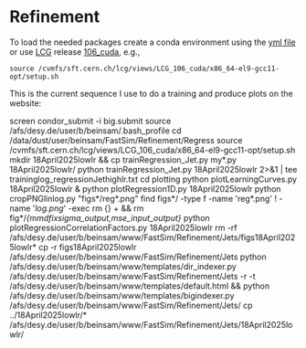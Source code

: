 # Refinement
To load the needed packages create a conda environment using the [yml file](refinement_env.yml) or use [LCG](https://lcgdocs.web.cern.ch/lcgdocs/lcgreleases/introduction/) release [106_cuda](https://lcginfo.cern.ch/release/106_cuda/), e.g.,
```
source /cvmfs/sft.cern.ch/lcg/views/LCG_106_cuda/x86_64-el9-gcc11-opt/setup.sh
```

This is the current sequence I use to do a training and produce plots on the website:

screen
condor_submit -i big.submit
source /afs/desy.de/user/b/beinsam/.bash_profile
cd /data/dust/user/beinsam/FastSim/Refinement/Regress
source /cvmfs/sft.cern.ch/lcg/views/LCG_106_cuda/x86_64-el9-gcc11-opt/setup.sh
mkdir 18April2025lowlr && cp trainRegression_Jet.py my*.py 18April2025lowlr/
python trainRegression_Jet.py 18April2025lowlr 2>&1 | tee traininglog_regressionJethighlr.txt
cd plotting
python plotLearningCurves.py 18April2025lowlr &
python plotRegression1D.py 18April2025lowlr
python cropPNGlinlog.py "figs*/reg*.png"
find figs*/ -type f -name 'reg*.png' \! -name '*log.png*' -exec rm {} + && rm fig*/*{mmdfixsigma_output,mse_input_output}*
python plotRegressionCorrelationFactors.py 18April2025lowlr
rm -rf /afs/desy.de/user/b/beinsam/www/FastSim/Refinement/Jets/figs18April2025lowlr*
cp -r figs18April2025lowlr /afs/desy.de/user/b/beinsam/www/FastSim/Refinement/Jets
python /afs/desy.de/user/b/beinsam/www/templates/dir_indexer.py /afs/desy.de/user/b/beinsam/www/FastSim/Refinement/Jets -r -t /afs/desy.de/user/b/beinsam/www/templates/default.html && python /afs/desy.de/user/b/beinsam/www/templates/bigindexer.py /afs/desy.de/user/b/beinsam/www/FastSim/Refinement/Jets/
cp ../18April2025lowlr/* /afs/desy.de/user/b/beinsam/www/FastSim/Refinement/Jets/18April2025lowlr/
